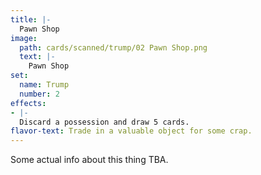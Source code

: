 ```yaml
---
title: |-
  Pawn Shop
image: 
  path: cards/scanned/trump/02 Pawn Shop.png
  text: |-
    Pawn Shop
set:
  name: Trump
  number: 2
effects: 
- |-
  Discard a possession and draw 5 cards.
flavor-text: Trade in a valuable object for some crap.
---
```

Some actual info about this thing TBA.
